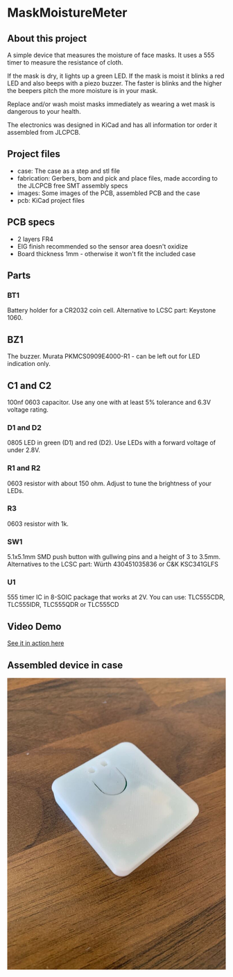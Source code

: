 # MaskMoistureMeter

## About this project

A simple device that measures the moisture of face masks. It uses a 555 timer to measure the resistance of cloth.

If the mask is dry, it lights up a green LED. If the mask is moist it blinks a red LED and also beeps with a piezo buzzer.
The faster is blinks and the higher the beepers pitch the more moisture is in your mask.

Replace and/or wash moist masks immediately as wearing a wet mask is dangerous to your health.

The electronics was designed in KiCad and has all information tor order it assembled from JLCPCB.

## Project files

- case: The case as a step and stl file
- fabrication: Gerbers, bom and pick and place files, made according to the JLCPCB free SMT assembly specs
- images: Some images of the PCB, assembled PCB and the case
- pcb: KiCad project files

## PCB specs

- 2 layers FR4
- EIG finish recommended so the sensor area doesn't oxidize
- Board thickness 1mm - otherwise it won't fit the included case

## Parts

### BT1
Battery holder for a CR2032 coin cell. Alternative to LCSC part: Keystone 1060.

## BZ1
The buzzer. Murata PKMCS0909E4000-R1 - can be left out for LED indication only.

## C1 and C2
100nf 0603 capacitor. Use any one with at least 5% tolerance and 6.3V voltage rating.

### D1 and D2
0805 LED in green (D1) and red (D2). Use LEDs with a forward voltage of under 2.8V.

### R1 and R2
0603 resistor with about 150 ohm. Adjust to tune the brightness of your LEDs.

### R3
0603 resistor with 1k.

### SW1
5.1x5.1mm SMD push button with gullwing pins and a height of 3 to 3.5mm.
Alternatives to the LCSC part: Würth 430451035836 or C&K KSC341GLFS

### U1
555 timer IC in 8-SOIC package that works at 2V.
You can use: TLC555CDR, TLC555IDR, TLC555QDR or TLC555CD

## Video Demo

[See it in action here](https://www.youtube.com/watch?v=SBzcOsZzkjE)

## Assembled device in case

![Meter in case](https://github.com/RickP/MaskMoistureMeter/blob/master/images/Case_front.jpg?raw=true)
